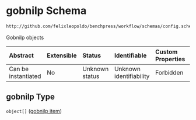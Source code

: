 # gobnilp Schema

```txt
http://github.com/felixleopoldo/benchpress/workflow/schemas/config.schema.json#/properties/resources/properties/structure_learning_algorithms/properties/gobnilp
```

Gobnilp objects

| Abstract            | Extensible | Status         | Identifiable            | Custom Properties | Additional Properties | Access Restrictions | Defined In                                                        |
| :------------------ | :--------- | :------------- | :---------------------- | :---------------- | :-------------------- | :------------------ | :---------------------------------------------------------------- |
| Can be instantiated | No         | Unknown status | Unknown identifiability | Forbidden         | Allowed               | none                | [config.schema.json\*](config.schema.json "open original schema") |

## gobnilp Type

`object[]` ([gobnilp item](config-definitions-gobnilp-item.md))

